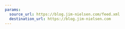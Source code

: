 ```yaml
---
params:
  source_url: https://blog.jim-nielsen.com/feed.xml
  destination_url: https://blog.jim-nielsen.com
---
```

